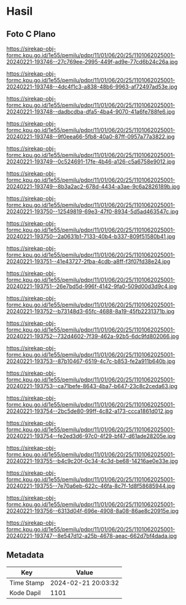 # Hasil

## Foto C Plano

https://sirekap-obj-formc.kpu.go.id/1e55/pemilu/pdpr/11/01/06/20/25/1101062025001-20240221-193746--27c769ee-2995-449f-ad9e-77cd6b24c26a.jpg

https://sirekap-obj-formc.kpu.go.id/1e55/pemilu/pdpr/11/01/06/20/25/1101062025001-20240221-193748--4dc4f1c3-a838-48b6-9963-af72497ad53e.jpg

https://sirekap-obj-formc.kpu.go.id/1e55/pemilu/pdpr/11/01/06/20/25/1101062025001-20240221-193748--dadbcdba-dfa5-4ba4-9070-41a6fe788fe6.jpg

https://sirekap-obj-formc.kpu.go.id/1e55/pemilu/pdpr/11/01/06/20/25/1101062025001-20240221-193748--9f0eea66-5fb8-40a0-87ff-0957a77a3822.jpg

https://sirekap-obj-formc.kpu.go.id/1e55/pemilu/pdpr/11/01/06/20/25/1101062025001-20240221-193749--0c524691-17fe-4b46-a126-c5a6758e9012.jpg

https://sirekap-obj-formc.kpu.go.id/1e55/pemilu/pdpr/11/01/06/20/25/1101062025001-20240221-193749--8b3a2ac2-678d-4434-a3ae-9c6a2826189b.jpg

https://sirekap-obj-formc.kpu.go.id/1e55/pemilu/pdpr/11/01/06/20/25/1101062025001-20240221-193750--12549819-69e3-47f0-8934-5d5ad463547c.jpg

https://sirekap-obj-formc.kpu.go.id/1e55/pemilu/pdpr/11/01/06/20/25/1101062025001-20240221-193750--2a0631b1-7133-40b4-b337-809f51580b41.jpg

https://sirekap-obj-formc.kpu.go.id/1e55/pemilu/pdpr/11/01/06/20/25/1101062025001-20240221-193751--41e43727-2fba-4cdb-a8ff-f3f07fd38e24.jpg

https://sirekap-obj-formc.kpu.go.id/1e55/pemilu/pdpr/11/01/06/20/25/1101062025001-20240221-193751--26e7bd5d-996f-4142-9fa0-509d00d3d9c4.jpg

https://sirekap-obj-formc.kpu.go.id/1e55/pemilu/pdpr/11/01/06/20/25/1101062025001-20240221-193752--b73148d3-65fc-4688-8a19-45fb2231371b.jpg

https://sirekap-obj-formc.kpu.go.id/1e55/pemilu/pdpr/11/01/06/20/25/1101062025001-20240221-193752--732d4602-7f39-462a-92b5-6dc9fd802066.jpg

https://sirekap-obj-formc.kpu.go.id/1e55/pemilu/pdpr/11/01/06/20/25/1101062025001-20240221-193753--87b10467-6519-4c7c-b853-fe2a911b640b.jpg

https://sirekap-obj-formc.kpu.go.id/1e55/pemilu/pdpr/11/01/06/20/25/1101062025001-20240221-193753--ca71befe-8643-4ba7-b647-23c8c2ceda63.jpg

https://sirekap-obj-formc.kpu.go.id/1e55/pemilu/pdpr/11/01/06/20/25/1101062025001-20240221-193754--2bc5de80-99ff-4c82-a173-ccca1861d012.jpg

https://sirekap-obj-formc.kpu.go.id/1e55/pemilu/pdpr/11/01/06/20/25/1101062025001-20240221-193754--fe2ed3d6-97c0-4f29-bf47-d61ade28205e.jpg

https://sirekap-obj-formc.kpu.go.id/1e55/pemilu/pdpr/11/01/06/20/25/1101062025001-20240221-193755--b4c9c20f-0c34-4c3d-be68-14216ae0e33e.jpg

https://sirekap-obj-formc.kpu.go.id/1e55/pemilu/pdpr/11/01/06/20/25/1101062025001-20240221-193755--7e70a6eb-622c-46fa-8c7f-1d8f58685944.jpg

https://sirekap-obj-formc.kpu.go.id/1e55/pemilu/pdpr/11/01/06/20/25/1101062025001-20240221-193756--6313d04f-696e-4908-8a08-86ae8c20915e.jpg

https://sirekap-obj-formc.kpu.go.id/1e55/pemilu/pdpr/11/01/06/20/25/1101062025001-20240221-193747--8e547d12-a25b-4678-aeac-662d7bf4dada.jpg


## Metadata

| Key        | Value               |
| ---------- | ------------------- |
| Time Stamp | 2024-02-21 20:03:32 |
| Kode Dapil | 1101                |



